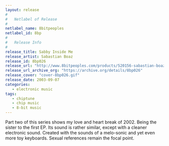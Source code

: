 ```yaml
---
layout: release
#
#   Netlabel of Release
#
netlabel_name: 8bitpeoples
netlabel_id: 8bp
#
#   Release Info
#
release_title: Sabby Inside Me
release_artist: Sabastian Boaz
release_id: 8bp026
release_url: "http://www.8bitpeoples.com/products/520156-sabastian-boaz-sabby-inside-me"
release_url_archive_org: "https://archive.org/details/8bp026"
release_cover: "cover-8bp026.gif"
release_date: 2003-09-07
categories:
   - electronic music
tags:
   - chiptune
   - chip music
   - 8-bit music
---
```

Part two of this series shows my love and heart break of 2002. Being the sister to the first EP. Its sound is rather similar, except with a cleaner electronic sound. Created with the sounds of a melo-sonic and yet even more toy keyboards. Sexual references remain the focal point.